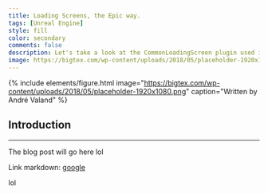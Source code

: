 ```yaml
---
title: Loading Screens, the Epic way.
tags: [Unreal Engine]
style: fill
color: secondary
comments: false
description: Let's take a look at the CommonLoadingScreen plugin used in Epic's Lyra content example. Click to read more...
image: https://bigtex.com/wp-content/uploads/2018/05/placeholder-1920x1080.png
---
```


<!-- Intro Image -->

{% include elements/figure.html image="https://bigtex.com/wp-content/uploads/2018/05/placeholder-1920x1080.png" caption="Written by André Valand" %}

<!-- Blog Post Content -->

## Introduction
---

The blog post will go here lol

Link markdown: [google](https://google.com/)

lol
